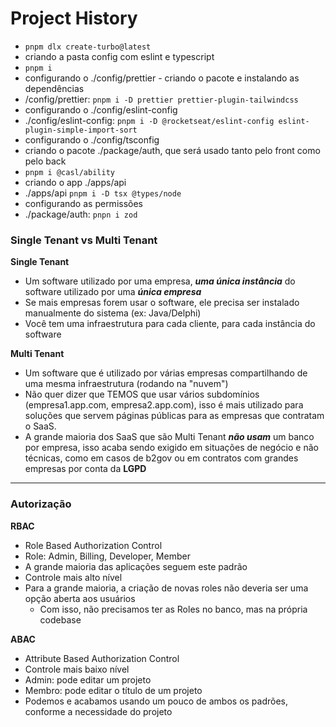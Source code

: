 # Project History

- `pnpm dlx create-turbo@latest`
- criando a pasta config com eslint e typescript
- `pnpm i`
- configurando o ./config/prettier - criando o pacote e instalando as dependências
- /config/prettier: `pnpm i -D prettier prettier-plugin-tailwindcss`
- configurando o ./config/eslint-config
- ./config/eslint-config: `pnpm i -D @rocketseat/eslint-config eslint-plugin-simple-import-sort`
- configurando o ./config/tsconfig
- criando o pacote ./package/auth, que será usado tanto pelo front como pelo back
- `pnpm i @casl/ability`
- criando o app ./apps/api
- ./apps/api `pnpm i -D tsx @types/node`
- configurando as permissões 
- ./package/auth: `pnpn i zod`


### Single Tenant vs Multi Tenant

**Single Tenant**
- Um software utilizado por uma empresa, **_uma única instância_** do software utilizado por uma **_única empresa_**
- Se mais empresas forem usar o software, ele precisa ser instalado manualmente do sistema (ex: Java/Delphi)
- Você tem uma infraestrutura para cada cliente, para cada instância do software

**Multi Tenant**
- Um software que é utilizado por várias empresas compartilhando de uma mesma infraestrutura (rodando na "nuvem")
- Não quer dizer que TEMOS que usar vários subdomínios (empresa1.app.com, empresa2.app.com), isso é mais utilizado para soluções que servem páginas públicas para as empresas que contratam o SaaS.
- A grande maioria dos SaaS que são Multi Tenant **_não usam_** um banco por empresa, isso acaba sendo exigido em situações de negócio e não técnicas, como em casos de b2gov ou em contratos com grandes empresas por conta da **LGPD**
****


### Autorização

**RBAC**
- Role Based Authorization Control
- Role: Admin, Billing, Developer, Member
- A grande maioria das aplicações seguem este padrão
- Controle mais alto nível
- Para a grande maioria, a criação de novas roles não deveria ser uma opção aberta aos usuários
  - Com isso, não precisamos ter as Roles no banco, mas na própria codebase

**ABAC**
- Attribute Based Authorization Control
- Controle mais baixo nível
- Admin: pode editar um projeto
- Membro: pode editar o título de um projeto
- Podemos e acabamos usando um pouco de ambos os padrões, conforme a necessidade do projeto
